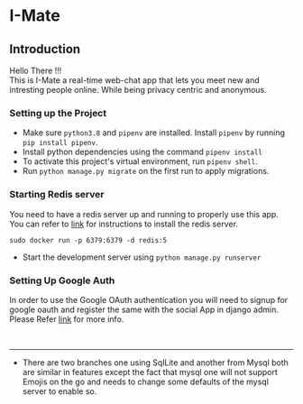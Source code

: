 # I-Mate

## Introduction

Hello There !!!\
This is I-Mate a real-time web-chat app that lets you meet new and intresting people online. While being privacy centric and anonymous.

### Setting up the Project

- Make sure `python3.8` and `pipenv` are installed. Install `pipenv` by running `pip install pipenv`.
- Install python dependencies using the command `pipenv install` 
- To activate this project's virtual environment, run `pipenv shell`.
- Run `python manage.py migrate` on the first run to apply migrations.

### Starting Redis server
You need to have a redis server up and running to properly use this app. You can refer to [link](https://hub.docker.com/_/redis) for instructions to install the redis server.

	sudo docker run -p 6379:6379 -d redis:5
- Start the development server using `python manage.py runserver`

### Setting Up Google Auth
In order to use the Google OAuth authentication you will need to signup for google oauth and register the same with the social App in django admin. Please Refer [link](https://www.section.io/engineering-education/django-google-oauth/) for more info.

<br>
<hr>

- There are two branches one using SqlLite and another from Mysql both are similar in features except the fact that mysql one will not support Emojis on the go and needs to change some defaults of the mysql server to enable so.
